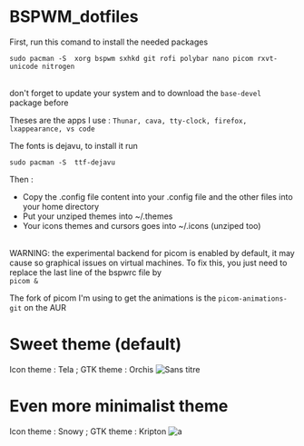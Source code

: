 # BSPWM_dotfiles
First, run this comand to install the needed packages 
```
sudo pacman -S  xorg bspwm sxhkd git rofi polybar nano picom rxvt-unicode nitrogen
```
<br /> don't forget to update your system and to download the ```base-devel``` package before  <br />

Theses are the apps I use : 
``` Thunar, cava, tty-clock, firefox, lxappearance, vs code ```



<p> The fonts is dejavu, to install it run 

```
sudo pacman -S  ttf-dejavu
```
</p>

<p>Then : </p> 
<ul>
<li /> Copy the .config file content into your .config file and the other files into your home directory
<li /> Put your unziped themes into ~/.themes 
<li /> Your icons themes and cursors goes into ~/.icons (unziped too) </ul>

<br /> WARNING: the experimental backend for picom is enabled by default, it may cause so graphical issues on virtual machines. To fix this, you just need to replace the last line of the bspwrc file by <br />
```picom & ```

The fork of picom I'm using to get the animations is the 
```picom-animations-git``` on the AUR


# Sweet theme (default)
Icon theme : Tela ; GTK theme : Orchis
![Sans titre](https://user-images.githubusercontent.com/98690904/181194499-f298fb9f-2d8e-46ab-86ce-c0636a112f9e.png)



# Even more minimalist theme
Icon theme : Snowy ; GTK theme : Kripton
![a](https://user-images.githubusercontent.com/98690904/181876901-dce945ba-e76f-4baa-b2ab-dc15e95de480.png)
